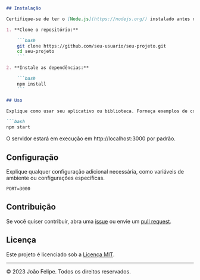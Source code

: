 ﻿
```markdown


## Instalação

Certifique-se de ter o [Node.js](https://nodejs.org/) instalado antes de prosseguir.

1. **Clone o repositório:**

    ```bash
    git clone https://github.com/seu-usuario/seu-projeto.git
    cd seu-projeto
    ```

2. **Instale as dependências:**

    ```bash
    npm install
    ```

## Uso

Explique como usar seu aplicativo ou biblioteca. Forneça exemplos de código e casos de uso.

```bash
npm start
```

O servidor estará em execução em http://localhost:3000 por padrão.

## Configuração

Explique qualquer configuração adicional necessária, como variáveis de ambiente ou configurações específicas.

```dotenv
PORT=3000
```

## Contribuição

Se você quiser contribuir, abra uma [issue](https://github.com/seu-usuario/seu-projeto/issues) ou envie um [pull request](https://github.com/seu-usuario/seu-projeto/pulls).

## Licença

Este projeto é licenciado sob a [Licença MIT](LICENSE).

---

© 2023 João Felipe. Todos os direitos reservados.
```
